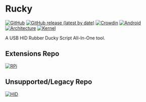 # Rucky 
[![GitHub](https://img.shields.io/github/license/mayankmetha/Rucky)](https://github.com/mayankmetha/Rucky/blob/master/LICENSE)
[![GitHub release (latest by date)](https://img.shields.io/github/v/release/mayankmetha/Rucky)](https://github.com/mayankmetha/Rucky/releases/latest)
[![Crowdin](https://badges.crowdin.net/rucky/localized.svg)](https://mayankmetha.github.io/Rucky/)
[![Android](https://img.shields.io/badge/android-6.x%2B-lightgrey)](https://github.com/mayankmetha/Rucky)
[![Architecture](https://img.shields.io/badge/architecture-Independent-blueviolet)](https://github.com/mayankmetha/Rucky)
[![Kernel](https://img.shields.io/badge/kernel-USB%20HID%20Patch%20Required-red)](https://github.com/mayankmetha/Rucky)

A USB HID Rubber Ducky Script All-In-One tool.

## Extensions Repo

[![RPi](https://img.shields.io/badge/Raspberry%20Pi-0%20W-maroon)](https://github.com/mayankmetha/Rucky-Ext-RPi)

## Unsupported/Legacy Repo

[![HID](https://img.shields.io/badge/1-Legacy%20HID-lightgreen)](https://github.com/mayankmetha/Rucky-Legacy-HID)
